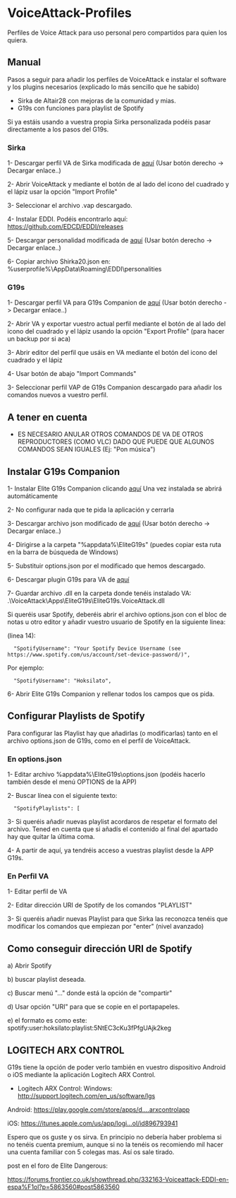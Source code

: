 # VoiceAttack-Profiles
Perfiles de Voice Attack para uso personal pero compartidos para quien los quiera.

## Manual
Pasos a seguir para añadir los perfiles de VoiceAttack e instalar el software y los plugins necesarios (explicado lo más sencillo que he sabido)

- Sirka de Altair28 con mejoras de la comunidad y mias.
- G19s con funciones para playlist de Spotify

Si ya estáis usando a vuestra propia Sirka personalizada podéis pasar directamente a los pasos del G19s.


### Sirka
1- Descargar perfil VA de Sirka modificada de [aquí](https://github.com/hoksilato2/VoiceAttack-Profiles/raw/master/VAPs/HoksilatoED-Sirka+EDDI.vap) (Usar botón derecho -> Decargar enlace..)

2- Abrir VoiceAttack y mediante el botón de al lado del icono del cuadrado y el lápiz usar la opción "Import Profile"

3- Seleccionar el archivo .vap descargado.

4- Instalar EDDI. Podéis encontrarlo aquí: https://github.com/EDCD/EDDI/releases

5- Descargar personalidad modificada de [aquí](https://github.com/hoksilato2/VoiceAttack-Profiles/blob/master/Personalities/Shirka20.json) (Usar botón derecho -> Decargar enlace..)

6- Copiar archivo Shirka20.json en: %userprofile%\AppData\Roaming\EDDI\personalities


### G19s
1- Descargar perfil VA para G19s Companion de [aquí](https://github.com/hoksilato2/VoiceAttack-Profiles/raw/master/VAPs/HoksilatoED-G19s.vap) (Usar botón derecho -> Decargar enlace..)

2- Abrir VA y exportar vuestro actual perfil mediante el botón de al lado del icono del cuadrado y el lápiz usando la opción "Export Profile" (para hacer un backup por si aca)

3- Abrir editor del perfil que usáis en VA mediante el botón del icono del cuadrado y el lápiz

4- Usar botón de abajo "Import Commands"

3- Seleccionar perfil VAP de G19s Companion descargado para añadir los comandos nuevos a vuestro perfil.


## A tener en cuenta

- ES NECESARIO ANULAR OTROS COMANDOS DE VA DE OTROS REPRODUCTORES (COMO VLC) DADO QUE PUEDE QUE ALGUNOS COMANDOS SEAN IGUALES (Ej: "Pon música")


## Instalar G19s Companion
 1- Instalar Elite G19s Companion clicando [aquí](https://apps.magicmau.nl) Una vez instalada se abrirá automáticamente

 2- No configurar nada que te pida la aplicación y cerrarla

 3- Descargar archivo json modificado de [aquí](https://github.com/hoksilato2/Elite-G19s-Companion-Options/blob/master/options.json) (Usar botón derecho -> Decargar enlace..)

 4- Dirigirse a la carpeta "%appdata%\EliteG19s" (puedes copiar esta ruta en la barra de búsqueda de Windows)

 5- Substituir options.json por el modificado que hemos descargado.

 6- Descargar plugin G19s para VA de [aquí](https://apps.magicmau.nl/EliteG19s-v...ack-latest.zip)

 7- Guardar archivo .dll en la carpeta donde tenéis instalado VA:
    .\VoiceAttack\Apps\EliteG19s\EliteG19s.VoiceAttack.dll

 Si queréis usar Spotify, deberéis abrir el archivo options.json con el bloc de notas u otro editor y añadir vuestro usuario de Spotify en la siguiente linea:

(linea 14):

      "SpotifyUsername": "Your Spotify Device Username (see https://www.spotify.com/us/account/set-device-password/)",

  Por ejemplo:

      "SpotifyUsername": "Hoksilato",

 6- Abrir Elite G19s Companion y rellenar todos los campos que os pida.


## Configurar Playlists de Spotify
Para configurar las Playlist hay que añadirlas (o modificarlas) tanto en el archivo options.json de G19s, como en el perfil de VoiceAttack.


### En options.json
1- Editar archivo %appdata%\EliteG19s\options.json (podéis hacerlo también desde el menú OPTIONS de la APP)

2- Buscar línea con el siguiente texto:

      "SpotifyPlaylists": [

3- Si queréis añadir nuevas playlist acordaros de respetar el formato del archivo. Tened en cuenta que si añadís el contenido al final del apartado hay que quitar la última coma.

4- A partir de aquí, ya tendréis acceso a vuestras playlist desde la APP G19s.

### En Perfil VA
1- Editar perfil de VA

2- Editar dirección URI de Spotify de los comandos "PLAYLIST"

3- Si queréis añadir nuevas Playlist para que Sirka las reconozca tenéis que modificar los comandos que empiezan por "enter" (nivel avanzado)


## Como conseguir dirección URI de Spotify

a) Abrir Spotify

b) buscar playlist deseada.

c) Buscar menú "..." donde está la opción de "compartir"

d) Usar opción "URI" para que se copie en el portapapeles.

e) el formato es como este: spotify:user:hoksilato:playlist:5NtEC3cKu3fPfgUAjk2keg

## LOGITECH ARX CONTROL
G19s tiene la opción de poder verlo también en vuestro dispositivo Android o iOS mediante la aplicación Logitech ARX Control.

- Logitech ARX Control:
Windows: http://support.logitech.com/en_us/software/lgs

Android: https://play.google.com/store/apps/d....arxcontrolapp

iOS: https://itunes.apple.com/us/app/logi...ol/id896793941


Espero que os guste y os sirva. En principio no debería haber problema si no tenéis cuenta premium, aunque si no la tenéis os recomiendo mil hacer una cuenta familiar con 5 colegas mas. Así os sale tirado.


post en el foro de Elite Dangerous:

https://forums.frontier.co.uk/showthread.php/332163-Voiceattack-EDDI-en-espa%F1ol?p=5863560#post5863560

